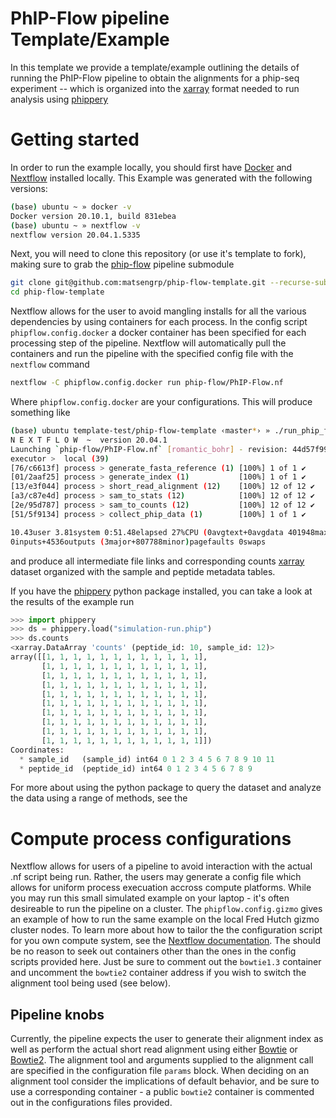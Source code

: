 # PhIP-Flow pipeline Template/Example

In this template we provide a template/example outlining the details of running the PhIP-Flow pipeline to obtain the alignments for a phip-seq experiment -- which is organized into the [xarray](http://xarray.pydata.org/en/stable/) format needed to run analysis using [phippery](https://github.com/matsengrp/phippery)

# Getting started

In order to run the example locally, you should first have [Docker](https://www.docker.com/products/docker-desktop) and [Nextflow](https://www.nextflow.io/docs/latest/getstarted.html) installed locally. This Example was generated with the following versions:

```bash
(base) ubuntu ~ » docker -v
Docker version 20.10.1, build 831ebea
(base) ubuntu ~ » nextflow -v
nextflow version 20.04.1.5335
```

Next, you will need to clone this repository (or use it's template to fork), making sure to grab the [phip-flow](https://github.com/matsengrp/phippery) pipeline submodule 

```bash
git clone git@github.com:matsengrp/phip-flow-template.git --recurse-submodules
cd phip-flow-template
``` 

Nextflow allows for the user to avoid mangling installs for all the various dependencies by using containers for each process. In the config script `phipflow.config.docker` a docker container has been specified for each processing step of the pipeline. Nextflow will automatically pull the containers and run the pipeline with the specified config file with the `nextflow` command

```bash
nextflow -C phipflow.config.docker run phip-flow/PhIP-Flow.nf
```

Where `phipflow.config.docker` are your configurations. This will produce something like

```bash
(base) ubuntu template-test/phip-flow-template ‹master*› » ./run_phip_flow.sh
N E X T F L O W  ~  version 20.04.1
Launching `phip-flow/PhIP-Flow.nf` [romantic_bohr] - revision: 44d57f9950
executor >  local (39)
[76/c6613f] process > generate_fasta_reference (1) [100%] 1 of 1 ✔
[01/2aaf25] process > generate_index (1)           [100%] 1 of 1 ✔
[13/e3f044] process > short_read_alignment (12)    [100%] 12 of 12 ✔
[a3/c87e4d] process > sam_to_stats (12)            [100%] 12 of 12 ✔
[2e/95d787] process > sam_to_counts (12)           [100%] 12 of 12 ✔
[51/5f9134] process > collect_phip_data (1)        [100%] 1 of 1 ✔

10.43user 3.81system 0:51.48elapsed 27%CPU (0avgtext+0avgdata 401948maxresident)k
0inputs+4536outputs (3major+807788minor)pagefaults 0swaps
```

and produce all intermediate file links and corresponding counts [xarray](http://xarray.pydata.org/en/stable/) dataset organized with the sample and peptide metadata tables.

If you have the [phippery](https://github.com/matsengrp/phippery) python package installed, you can take a look at the results of the example run

```python
>>> import phippery
>>> ds = phippery.load("simulation-run.phip")
>>> ds.counts
<xarray.DataArray 'counts' (peptide_id: 10, sample_id: 12)>
array([[1, 1, 1, 1, 1, 1, 1, 1, 1, 1, 1, 1],
       [1, 1, 1, 1, 1, 1, 1, 1, 1, 1, 1, 1],
       [1, 1, 1, 1, 1, 1, 1, 1, 1, 1, 1, 1],
       [1, 1, 1, 1, 1, 1, 1, 1, 1, 1, 1, 1],
       [1, 1, 1, 1, 1, 1, 1, 1, 1, 1, 1, 1],
       [1, 1, 1, 1, 1, 1, 1, 1, 1, 1, 1, 1],
       [1, 1, 1, 1, 1, 1, 1, 1, 1, 1, 1, 1],
       [1, 1, 1, 1, 1, 1, 1, 1, 1, 1, 1, 1],
       [1, 1, 1, 1, 1, 1, 1, 1, 1, 1, 1, 1],
       [1, 1, 1, 1, 1, 1, 1, 1, 1, 1, 1, 1]])
Coordinates:
  * sample_id   (sample_id) int64 0 1 2 3 4 5 6 7 8 9 10 11
  * peptide_id  (peptide_id) int64 0 1 2 3 4 5 6 7 8 9
```

For more about using the python package to query the dataset and analyze the data using a range of methods, see the <TODO>

# Compute process configurations

Nextflow allows for users of a pipeline to avoid interaction with the actual .nf script being run. Rather, the users may generate a config file which allows for uniform process execuation accross compute platforms. While you may run this small simulated example on your laptop - it's often desireable to run the pipeline on a cluster. The `phipflow.config.gizmo` gives an example of how to run the same example on the local Fred Hutch gizmo cluster nodes. To learn more about how to tailor the the configuration script for you own compute system, see the [Nextflow documentation](https://www.nextflow.io/docs/latest/config.html). The should be no reason to seek out containers other than the ones in the config scripts provided here. Just be sure to comment out the `bowtie1.3` container and uncomment the `bowtie2` container address if you wish to switch the alignment tool being used (see below).

## Pipeline knobs

Currently, the pipeline expects the user to generate their alignment index as well as perform the actual short read alignment using either [Bowtie](http://bowtie-bio.sourceforge.net/index.shtml) or [Bowtie2](http://bowtie-bio.sourceforge.net/bowtie2/index.shtml). The alignment tool and arguments supplied to the alignment call are specified in the configuration file `params` block. When deciding on an alignment tool consider the implications of default behavior, and be sure to use a corresponding container - a public `bowtie2` container is commented out in the configurations files provided.


